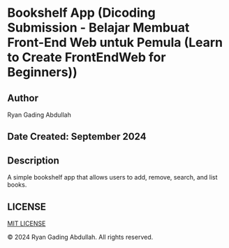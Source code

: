 # Bookshelf App (Dicoding Submission - Belajar Membuat Front-End Web untuk Pemula (Learn to Create FrontEndWeb for Beginners))

## Author

Ryan Gading Abdullah

## Date Created: September 2024

## Description

A simple bookshelf app that allows users to add, remove, search, and list books.

## LICENSE

[MIT LICENSE](LICENSE)

&copy; 2024 Ryan Gading Abdullah. All rights reserved.
